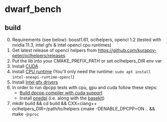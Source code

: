 # dwarf_bench

## build
0. Requirements (see below): boost1.61, oclhelpers, opencl 1.2 (tested with nvidia 11.3, intel gfx & intel opencl cpu runtimes)
1. Get latest release of opencl helpers from https://github.com/kurapov-peter/oclhelpers/releases
2. Put the lib into your CMAKE_PREFIX_PATH or set oclhelpers_DIR env var
3. Install [CUDA](https://developer.nvidia.com/cuda-downloads?target_os=Linux)
4. Install [CPU runtime](https://software.intel.com/content/www/us/en/develop/documentation/installation-guide-for-intel-oneapi-toolkits-linux/top/installation/install-using-package-managers/apt.html) (You'll only need the runtime: `sudo apt install intel-oneapi-runtime-opencl`)
5. Install [Intel gfx drivers](https://dgpu-docs.intel.com/installation-guides/ubuntu/ubuntu-focal.html)
6. In order to run dpcpp tests with cpu, gpu and cuda follow these steps:
    - [Build dpcpp compiler with cuda support](https://intel.github.io/llvm-docs/GetStartedGuide.html#build-dpc-toolchain-with-support-for-nvidia-cuda)
    - Install [onedpl](https://github.com/oneapi-src/oneDPL/) (i.e. along with the [basekit](https://software.intel.com/content/www/us/en/develop/tools/oneapi/base-toolkit.html#gs.24lvfe))
7. mkdir build && cd build && CXX=clang++ oclhelpers_DIR=/path/to/helpers cmake -DENABLE_DPCPP=ON .. && make -j`nproc`